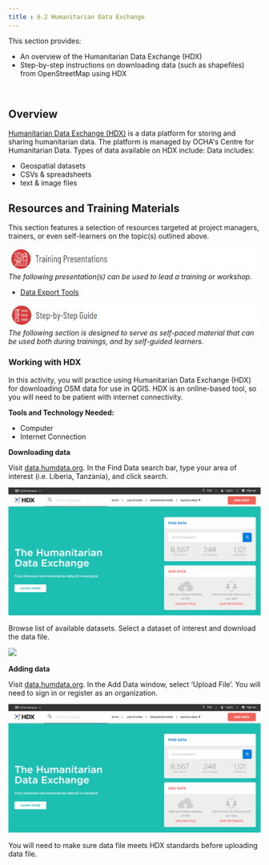 ```yaml
---
title : 6.2 Humanitarian Data Exchange
---
```


This section provides:  

*   An overview of the Humanitarian Data Exchange (HDX)
*   Step-by-step instructions on downloading data (such as shapefiles) from OpenStreetMap using HDX

<br>

## Overview
[Humanitarian Data Exchange (HDX)](https://data.humdata.org/) is a data platform for storing and sharing humanitarian data. The platform is managed by OCHA's Centre for Humanitarian Data. Types of data available on HDX include: Data includes: 

* Geospatial datasets
* CSVs & spreadsheets
* text & image files

## Resources and Training Materials
This section features a selection of resources targeted at project managers, trainers, or even self-learners on the topic(s) outlined above.

![](/images/training_presentations_wide.PNG)
*The following presentation(s) can be used to lead a training or workshop.*

* [Data Export Tools](https://docs.google.com/presentation/d/1RyHYVPZU5d4xJ1cpWga4QRdfohpEs-t9ylJ_HTJ7wm8/edit#slide=id.g51e1e04424_0_238) <br>

![](/images/learning_icon_wide.PNG)
*The following section is designed to serve as self-paced material that can be used both during trainings, and by self-guided learners.*

### Working with HDX

In this activity, you will practice using Humanitarian Data Exchange (HDX) for downloading OSM data for use in QGIS. HDX is an online-based tool, so you will need to be patient with internet connectivity. 

**Tools and Technology Needed:**

* Computer
* Internet Connection

**Downloading data** 

Visit [data.humdata.org](https://data.humdata.org/). In the Find Data search bar, type your area of interest (i.e. Liberia, Tanzania), and click search.

![](/images/data-export/HDX3.gif)

Browse list of available datasets. Select a dataset of interest and download the data file.

![](/images/data-export/HDX2.gif)

**Adding data**

Visit [data.humdata.org](https://data.humdata.org/). In the Add Data window, select ‘Upload File’. You will need to sign in or register as an organization.

![](/images/data-export/HDX4.gif)

You will need to make sure data file meets HDX standards before uploading data file.

